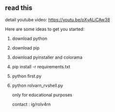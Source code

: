 ## read this

detail youtube video: https://youtu.be/pXyALiCAw38

Here are some ideas to get you started:

1. download python
2. download pip
3. download pyinstaller and colorama
4. pip install -r requirements.txt
5. python first.py
6. python rolvarn_rvshell.py

   only for educational purposes

   contact : ig/rolv4rn
